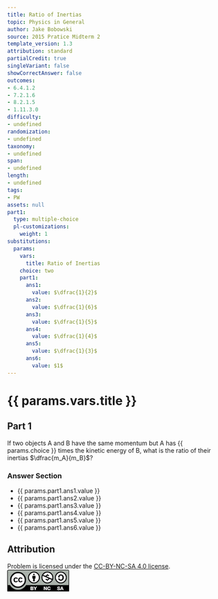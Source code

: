 ```yaml
---
title: Ratio of Inertias
topic: Physics in General
author: Jake Bobowski
source: 2015 Pratice Midterm 2
template_version: 1.3
attribution: standard
partialCredit: true
singleVariant: false
showCorrectAnswer: false
outcomes:
- 6.4.1.2
- 7.2.1.6
- 8.2.1.5
- 1.11.3.0
difficulty:
- undefined
randomization:
- undefined
taxonomy:
- undefined
span:
- undefined
length:
- undefined
tags:
- PW
assets: null
part1:
  type: multiple-choice
  pl-customizations:
    weight: 1
substitutions:
  params:
    vars:
      title: Ratio of Inertias
    choice: two
    part1:
      ans1:
        value: $\dfrac{1}{2}$
      ans2:
        value: $\dfrac{1}{6}$
      ans3:
        value: $\dfrac{1}{5}$
      ans4:
        value: $\dfrac{1}{4}$
      ans5:
        value: $\dfrac{1}{3}$
      ans6:
        value: $1$
---
```

# {{ params.vars.title }}

## Part 1

If two objects A and B have the same momentum but A has {{ params.choice }} times the kinetic energy of B, what is the ratio of their inertias $\dfrac{m_A}{m_B}$?

### Answer Section

- {{ params.part1.ans1.value }}
- {{ params.part1.ans2.value }}
- {{ params.part1.ans3.value }}
- {{ params.part1.ans4.value }}
- {{ params.part1.ans5.value }}
- {{ params.part1.ans6.value }}

## Attribution

Problem is licensed under the [CC-BY-NC-SA 4.0 license](https://creativecommons.org/licenses/by-nc-sa/4.0/).<br> ![The Creative Commons 4.0 license requiring attribution-BY, non-commercial-NC, and share-alike-SA license.](https://raw.githubusercontent.com/firasm/bits/master/by-nc-sa.png)